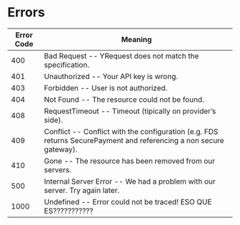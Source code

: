 # Errors

Error Code | Meaning
---------- | -------
400 | Bad Request -- YRequest does not match the specification.
401 | Unauthorized -- Your API key is wrong.
403 | Forbidden -- User is not authorized.
404 | Not Found -- The resource could not be found.
408 | RequestTimeout -- Timeout (tipically on provider’s side).
409 | Conflict -- Conflict with the configuration (e.g. FDS returns SecurePayment and referencing a non secure gateway).
410 | Gone -- The resource has been removed from our servers.
500 | Internal Server Error -- We had a problem with our server. Try again later.
1000 | Undefined -- Error could not be traced! ESO QUE ES???????????